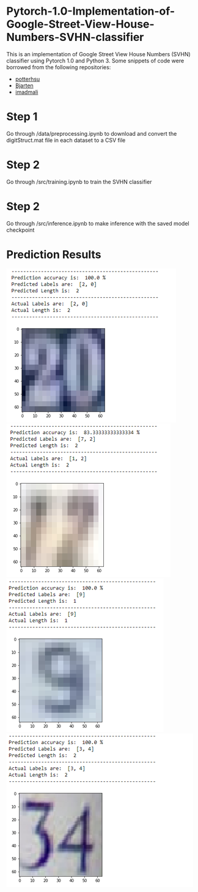 # Pytorch-1.0-Implementation-of-Google-Street-View-House-Numbers-SVHN-classifier
This is an implementation of Google Street View House Numbers (SVHN) classifier using Pytorch 1.0 and Python 3. Some snippets of code were borrowed from the following repositories:
- [potterhsu](https://github.com/potterhsu/SVHNClassifier-PyTorch)
- [Bjarten](https://github.com/Bjarten/early-stopping-pytorch) 
- [imadmali](https://github.com/imadmali/svhn-format1)

# Step 1
Go through /data/preprocessing.ipynb to download and convert the digitStruct.mat file in each dataset to a CSV file

# Step 2
Go through /src/training.ipynb to train the SVHN classifier

# Step 2
Go through /src/inference.ipynb to make inference with the saved model checkpoint

# Prediction Results
![Screenshot](prediction1.PNG)
![Screenshot](prediction2.PNG)
![Screenshot](prediction3.PNG)
![Screenshot](prediction4.PNG)
